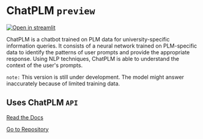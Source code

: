 # ChatPLM `preview`

[![Open in streamlit](https://static.streamlit.io/badges/streamlit_badge_black_white.svg)](https://chatplm.streamlit.app)

ChatPLM is a chatbot trained on PLM data for university-specific information queries. It consists of a neural network trained on PLM-specific data to identify the patterns of user prompts and provide the appropriate response. Using NLP techniques, ChatPLM is able to understand the context of the user's prompts.

`note:` This version is still under development. The model might answer inaccurately because of limited training data.

## Uses ChatPLM `API`
<a href="https://chatplm-api.onrender.com/docs">Read the Docs</a>

<a href="https://github.com/amyr11/ChatPLM-API">Go to Repository</a>
